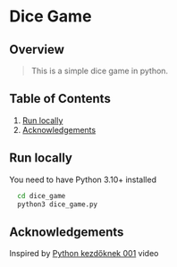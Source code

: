 # Dice Game

## Overview
> This is a simple dice game in python.

## Table of Contents

1. [Run locally](#run-locally)
2. [Acknowledgements](#acknowledgements)

## Run locally

You need to have Python 3.10+ installed

```sh
  cd dice_game
  python3 dice_game.py
```

## Acknowledgements
Inspired by [Python kezdőknek 001](https://www.youtube.com/watch?v=4tFhVLQuHOM) video